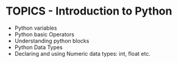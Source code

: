 # TOPICS - Introduction to Python

* Python variables
* Python basic Operators
* Understanding python blocks
* Python Data Types
* Declaring and using Numeric data types: int, float etc.

